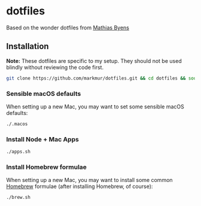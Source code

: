 # dotfiles

Based on the wonder dotfiles from [Mathias Byens](https://github.com/mathiasbynens/dotfiles)

## Installation

**Note:** These dotfiles are specific to my setup. They should not be used blindly without reviewing the code first.

```bash
git clone https://github.com/markmur/dotfiles.git && cd dotfiles && source bootstrap.sh
```

### Sensible macOS defaults

When setting up a new Mac, you may want to set some sensible macOS defaults:

```bash
./.macos
```

### Install Node + Mac Apps

```bash
./apps.sh
```

### Install Homebrew formulae

When setting up a new Mac, you may want to install some common [Homebrew](https://brew.sh/) formulae (after installing Homebrew, of course):

```bash
./brew.sh
```
